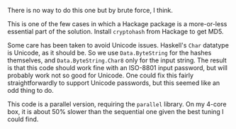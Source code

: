 There is no way to do this one but by brute force, I think.

This is one of the few cases in which a Hackage package is a
more-or-less essential part of the solution. Install
`cryptohash` from Hackage to get MD5.

Some care has been taken to avoid Unicode issues. Haskell's
`Char` datatype is Unicode, as it should be. So we use
`Data.ByteString` for the hashes themselves, and
`Data.ByteString.Char8` only for the input string. The
result is that this code should work fine with an ISO-8801
input password, but will probably work not so good for
Unicode. One could fix this fairly straightforwardly to
support Unicode passwords, but this seemed like an odd thing
to do.

This code is a parallel version, requiring the `parallel`
library. On my 4-core box, it is about 50% slower than the
sequential one given the best tuning I could find.

